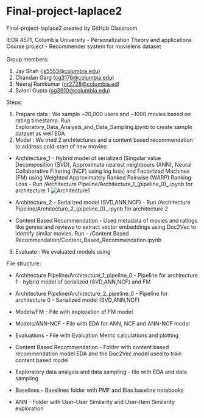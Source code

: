 # Final-project-laplace2
Final-project-laplace2 created by GitHub Classroom

IEOR 4571, Columbia University - Personalization Theory and applications \
Course project - Recommender system for movielens dataset\
\
Group members:

1. Jay Shah (js5553@columbia.edu)
2. Chandan Garg (cg3176@columbia.edu)
3. Neeraj Ramkumar (nr2728@columbia.ed)
4. Saloni Gupta (sg3910@columbia.edu)

Steps:
1. Prepare data : We sample ~20,000 users and ~1000 movies based on rating timestamp. Run Exploratory_Data_Analysis_and_Data_Sampling.ipynb to create sample dataset as well EDA
2. Model : We tried 2 architectures and a content based recommendation to address cold-start of new movies:
  * Architecture_1 - Hybrid model of serialized (Singular value Decomposition (SVD), Approximate nearest neighbours (ANN), Neural Collaborative Filtering (NCF) using log loss) and Factorized Machines (FM) using Weighted Approximately Ranked Pairwise (WARP) Ranking Loss - Run /Architecture Pipeline/Architecture_1_(pipeline_0)_.ipynb for architecture 1
  ![Architecture1](https://github.com/jayshah1397/MovieLens-Recommmendation/blob/main/images/Architecture1.png?raw=true)

  * Architecture_2 - Serialized model (SVD,ANN,NCF) - Run /Architecture Pipeline/Architecture_2_(pipeline_0)_.ipynb for architecture 2
  * Content Based Recommendation - Used metadata of movies and ratings like genres and reviews to extract vector embeddings using Doc2Vec to identify similar movies. Run - /Content Based Recommendation/Content_Based_Recommendation.ipynb 
3. Evaluate : We evaluated models using 

File structure: 

* Architecture Pipeline/Architecture_1_pipeline_0 - Pipeline for architecture 1 - hybrid model of serialized (SVD,ANN,NCF) and FM

* Architecture Pipeline/Architecture_2_pipeline_0 - Pipeline for architecture 0 - Serialized model (SVD,ANN,NCF)

* Models/FM - File with exploration of FM model 

* Models/ANN-NCF - File with EDA for ANN, NCF and ANN-NCF model

* Evaluations - File with Evaluation Metric calculations and plotting

* Content Based Recommendation - Folder with content based recommendation model EDA and the Doc2Vec model used to train content based model

* Exploratory data analysis and data sampling - file with EDA and data sampling

* Baselines - Baselines folder with PMF and Bias baseline notebooks

* ANN - Folder with User-User Similarity and User-Item Similarity exploration
